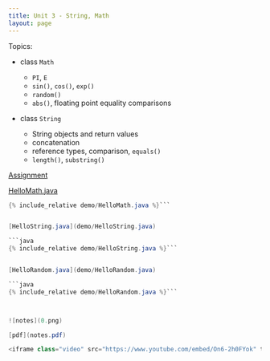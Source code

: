```yaml
---
title: Unit 3 - String, Math
layout: page
---
```


Topics:

- class `Math`
    - `PI`, `E`
    - `sin()`, `cos()`, `exp()`
    - `random()`
    - `abs()`, floating point equality comparisons

- class `String`
    - String objects and return values
    - concatenation
    - reference types, comparison, `equals()` 
    - `length()`, `substring()`


[Assignment](Unit3_Assignment)


[HelloMath.java](demo/HelloMath.java)

```java
{% include_relative demo/HelloMath.java %}```


[HelloString.java](demo/HelloString.java)

```java
{% include_relative demo/HelloString.java %}```


[HelloRandom.java](demo/HelloRandom.java)

```java
{% include_relative demo/HelloRandom.java %}```



![notes](0.png)

[pdf](notes.pdf)

<iframe class="video" src="https://www.youtube.com/embed/On6-2h0FYok" title="YouTube video player" frameborder="0" allow="accelerometer; autoplay; clipboard-write; encrypted-media; gyroscope; picture-in-picture" allowfullscreen></iframe>


